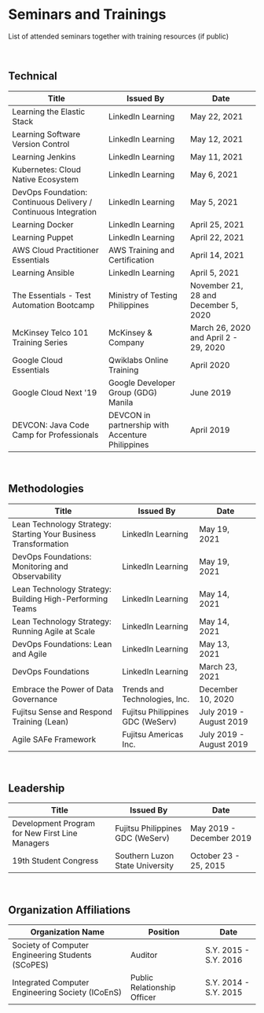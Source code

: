 # Seminars and Trainings
List of attended seminars together with training resources (if public)

<BR>

## Technical

| Title | Issued By | Date |
|-------|-----------|------|
| Learning the Elastic Stack | LinkedIn Learning | May 22, 2021 |
| Learning Software Version Control | LinkedIn Learning | May 12, 2021 |
| Learning Jenkins | LinkedIn Learning | May 11, 2021 |
| Kubernetes: Cloud Native Ecosystem | LinkedIn Learning | May 6, 2021 |
| DevOps Foundation: Continuous Delivery / Continuous Integration | LinkedIn Learning | May 5, 2021 |
| Learning Docker | LinkedIn Learning | April 25, 2021 |
| Learning Puppet | LinkedIn Learning | April 22, 2021 |
| AWS Cloud Practitioner Essentials | AWS Training and Certification | April 14, 2021 |
| Learning Ansible | LinkedIn Learning | April 5, 2021 |
| The Essentials - Test Automation Bootcamp | Ministry of Testing Philippines | November 21, 28 and December 5, 2020|
| McKinsey Telco 101 Training Series | McKinsey & Company | March 26, 2020 and April 2 - 29, 2020 |
| Google Cloud Essentials | Qwiklabs Online Training | April 2020 |
| Google Cloud Next '19 | Google Developer Group (GDG) Manila | June 2019 |
| DEVCON: Java Code Camp for Professionals | DEVCON in partnership with Accenture Philippines | April 2019 |

<BR>

## Methodologies
| Title | Issued By | Date |
|-------|-----------|------|
| Lean Technology Strategy: Starting Your Business Transformation | LinkedIn Learning | May 19, 2021 |
| DevOps Foundations: Monitoring and Observability | LinkedIn Learning | May 19, 2021 |
| Lean Technology Strategy: Building High-Performing Teams | LinkedIn Learning | May 14, 2021 |
| Lean Technology Strategy: Running Agile at Scale | LinkedIn Learning | May 14, 2021 |
| DevOps Foundations: Lean and Agile | LinkedIn Learning | May 13, 2021 |
| DevOps Foundations | LinkedIn Learning | March 23, 2021 |
| Embrace the Power of Data Governance | Trends and Technologies, Inc. | December 10, 2020 |
| Fujitsu Sense and Respond Training (Lean) | Fujitsu Philippines GDC (WeServ) | July 2019 - August 2019 |
| Agile SAFe Framework | Fujitsu Americas Inc. | July 2019 - August 2019 |

<BR>

## Leadership
| Title | Issued By | Date |
|-------|-----------|------|
| Development Program for New First Line Managers | Fujitsu Philippines GDC (WeServ) | May 2019 - December 2019 |
| 19th Student Congress | Southern Luzon State University | October 23 - 25, 2015 |

<BR>

## Organization Affiliations

| Organization Name | Position | Date |
|-------------------|----------|------|
| Society of Computer Engineering Students (SCoPES) | Auditor | S.Y. 2015 - S.Y. 2016 |
| Integrated Computer Engineering Society (ICoEnS) | Public Relationship Officer | S.Y. 2014 - S.Y. 2015 |
